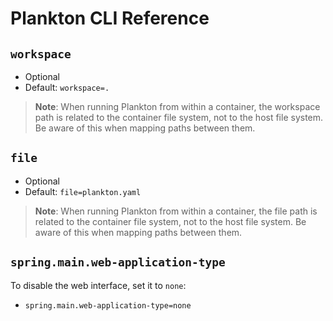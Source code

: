 # Plankton CLI Reference

## `workspace`

- Optional
- Default: `workspace=.`

> **Note**: When running Plankton from within a container,
> the workspace path is related to the container file system,
> not to the host file system.
> Be aware of this when mapping paths between them.

## `file`

- Optional
- Default: `file=plankton.yaml`

> **Note**: When running Plankton from within a container,
> the file path is related to the container file system,
> not to the host file system.
> Be aware of this when mapping paths between them.

<!-- ## `sandbox`

- Optional
- Default: `false`

> To enable it, [Sysbox Container Runtime](https://github.com/nestybox/sysbox) mus be installed. -->

## `spring.main.web-application-type`

To disable the web interface, set it to `none`:

- `spring.main.web-application-type=none`
